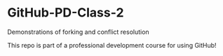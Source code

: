 # GitHub-PD-Class-2
Demonstrations of forking and conflict resolution

This repo is part of a professional development course for using GitHub!
